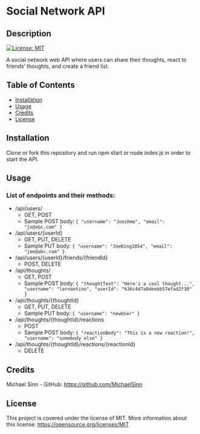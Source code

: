 # Social Network API

## Description

[![License: MIT](https://img.shields.io/badge/License-MIT-yellow.svg)](https://opensource.org/licenses/MIT)

A social network web API where users can share their thoughts, react to friends’ thoughts, and create a friend list.

## Table of Contents

- [Installation](#installation)
- [Usage](#usage)
- [Credits](#credits)
- [License](#license)

## Installation

Clone or fork this repository and run npm start or node index.js in order to start the API.

## Usage

### List of endpoints and their methods:

* /api/users/
  * GET, POST
  * Sample POST body: ```{
    "username": "Joeshmo",
    "email": "js@abc.com"
    }```
* /api/users/{userId}
  * GET, PUT, DELETE
  * Sample PUT body: ```{
    "username": "JoeKing1854",
    "email": "joe@abc.com"
    }```
* /api/users/{userId}/friends/{friendId}
  * POST, DELETE
* /api/thoughts/
  * GET, POST
  * Sample POST body: ```{
    "thoughtText": "Here's a cool thought...",
    "username": "lernantino",
    "userId": "636c4d7a0deebb57efad2f30"
    }```
* /api/thoughts/{thoughtId}
  * GET, PUT, DELETE
  * Sample PUT body: ```{
    "username": "newUser"
    }```
* /api/thoughts/{thoughtId}/reactions
  * POST
  * Sample POST body: ```{
    "reactionBody": "This is a new reaction!",
    "username": "somebody else"
    }```
* /api/thoughts/{thoughtId}/reactions/{reactionId}
  * DELETE

## Credits

Michael Sinn - GitHub: https://github.com/MichaelSinn

## License

This project is covered under the license of MIT. More information about this
license: https://opensource.org/licenses/MIT
